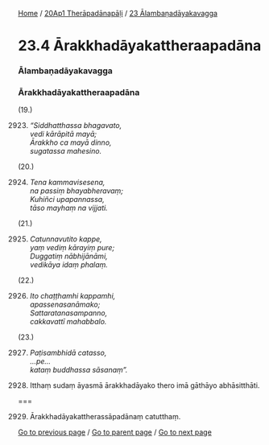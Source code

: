 
[Home](/) / [20Ap1 Therāpadānapāḷi](/tipitaka/20Ap1.md) / [23 Ālambaṇadāyakavagga](/tipitaka/20Ap1/23.md)

# 23.4 Ārakkhadāyakattheraapadāna

### Ālambaṇadāyakavagga

### Ārakkhadāyakattheraapadāna

(19.)

2923. _“Siddhatthassa bhagavato,_  
_vedi kārāpitā mayā;_  
_Ārakkho ca mayā dinno,_  
_sugatassa mahesino._  


(20.)

2924. _Tena kammavisesena,_  
_na passiṃ bhayabheravaṃ;_  
_Kuhiñci upapannassa,_  
_tāso mayhaṃ na vijjati._  


(21.)

2925. _Catunnavutito kappe,_  
_yaṃ vediṃ kārayiṃ pure;_  
_Duggatiṃ nābhijānāmi,_  
_vedikāya idaṃ phalaṃ._  


(22.)

2926. _Ito chaṭṭhamhi kappamhi,_  
_apassenasanāmako;_  
_Sattaratanasampanno,_  
_cakkavattī mahabbalo._  


(23.)

2927. _Paṭisambhidā catasso,_  
_…pe…_  
_kataṃ buddhassa sāsanaṃ”._  


2928. Itthaṃ sudaṃ āyasmā ārakkhadāyako thero imā gāthāyo abhāsitthāti.

===

2929. Ārakkhadāyakattherassāpadānaṃ catutthaṃ.



[Go to previous page](/tipitaka/20Ap1/23/23.3.md) / [Go to parent page](/tipitaka/20Ap1/23.md) / [Go to next page](/tipitaka/20Ap1/23/23.5.md)


